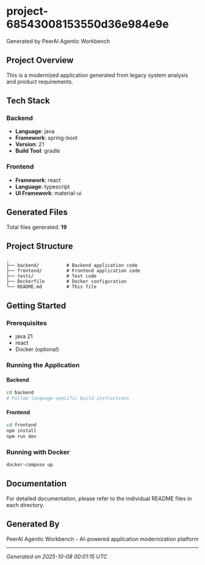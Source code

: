 # project-68543008153550d36e984e9e

Generated by PeerAI Agentic Workbench

## Project Overview

This is a modernized application generated from legacy system analysis and product requirements.

## Tech Stack

### Backend
- **Language**: java
- **Framework**: spring-boot
- **Version**: 21
- **Build Tool**: gradle

### Frontend
- **Framework**: react
- **Language**: typescript
- **UI Framework**: material-ui

## Generated Files

Total files generated: **19**

## Project Structure

```
.
├── backend/          # Backend application code
├── frontend/         # Frontend application code
├── tests/            # Test code
├── Dockerfile        # Docker configuration
└── README.md         # This file
```

## Getting Started

### Prerequisites
- java 21
- react
- Docker (optional)

### Running the Application

#### Backend
```bash
cd backend
# Follow language-specific build instructions
```

#### Frontend
```bash
cd frontend
npm install
npm run dev
```

### Running with Docker
```bash
docker-compose up
```

## Documentation

For detailed documentation, please refer to the individual README files in each directory.

## Generated By

PeerAI Agentic Workbench - AI-powered application modernization platform

---

*Generated on 2025-10-08 00:01:15 UTC*
